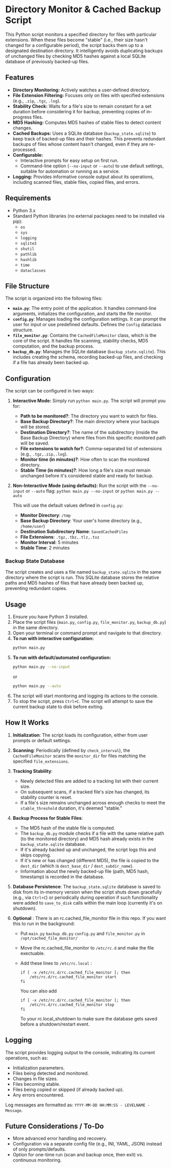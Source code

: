 # Directory Monitor & Cached Backup Script

This Python script monitors a specified directory for files with particular extensions. When these files become "stable" (i.e., their size hasn't changed for a configurable period), the script backs them up to a designated destination directory. It intelligently avoids duplicating backups of unchanged files by checking MD5 hashes against a local SQLite database of previously backed-up files.

## Features

* **Directory Monitoring:** Actively watches a user-defined directory.
* **File Extension Filtering:** Focuses only on files with specified extensions (e.g., `.zip`, `.tgz`, `.log`).
* **Stability Check:** Waits for a file's size to remain constant for a set duration before considering it for backup, preventing copies of in-progress files.
* **MD5 Hashing:** Computes MD5 hashes of stable files to detect content changes.
* **Cached Backups:** Uses a SQLite database (`backup_state.sqlite`) to keep track of backed-up files and their hashes. This prevents redundant backups of files whose content hasn't changed, even if they are re-processed.
* **Configurable:**
    * Interactive prompts for easy setup on first run.
    * Command-line option (`--no-input` or `--auto`) to use default settings, suitable for automation or running as a service.
* **Logging:** Provides informative console output about its operations, including scanned files, stable files, copied files, and errors.

## Requirements

* Python 3.x
* Standard Python libraries (no external packages need to be installed via pip):
    * `os`
    * `sys`
    * `logging`
    * `sqlite3`
    * `shutil`
    * `pathlib`
    * `hashlib`
    * `time`
    * `dataclasses`

## File Structure

The script is organized into the following files:

* **`main.py`**: The entry point of the application. It handles command-line arguments, initializes the configuration, and starts the file monitor.
* **`config.py`**: Manages loading the configuration settings. It can prompt the user for input or use predefined defaults. Defines the `Config` dataclass structure.
* **`file_monitor.py`**: Contains the `CachedFileMonitor` class, which is the core of the script. It handles file scanning, stability checks, MD5 computation, and the backup process.
* **`backup_db.py`**: Manages the SQLite database (`backup_state.sqlite`). This includes creating the schema, recording backed-up files, and checking if a file has already been backed up.

## Configuration

The script can be configured in two ways:

1.  **Interactive Mode:**
    Simply run `python main.py`. The script will prompt you for:
    * **Path to be monitored?**: The directory you want to watch for files.
    * **Base Backup Directory?**: The main directory where your backups will be stored.
    * **Destination Directory?**: The name of the subdirectory (inside the Base Backup Directory) where files from this specific monitored path will be saved.
    * **File extensions to watch for?**: Comma-separated list of extensions (e.g., `.tgz,.zip,.log`).
    * **Monitor time (in minutes)?**: How often to scan the monitored directory.
    * **Stable Time (in minutes)?**: How long a file's size must remain unchanged before it's considered stable and ready for backup.

2.  **Non-Interactive Mode (using defaults):**
    Run the script with the `--no-input` or `--auto` flag:
    `python main.py --no-input`
    or
    `python main.py --auto`

    This will use the default values defined in `config.py`:
    * **Monitor Directory**: `/tmp`
    * **Base Backup Directory**: Your user's home directory (e.g., `/home/user`)
    * **Destination Subdirectory Name**: `SavedCachedFiles`
    * **File Extensions**: `.tgz,.tbz,.tlz,.txz`
    * **Monitor Interval**: 5 minutes
    * **Stable Time**: 2 minutes

### Backup State Database

The script creates and uses a file named `backup_state.sqlite` in the same directory where the script is run. This SQLite database stores the relative paths and MD5 hashes of files that have already been backed up, preventing redundant copies.

## Usage

1.  Ensure you have Python 3 installed.
2.  Place the script files (`main.py`, `config.py`, `file_monitor.py`, `backup_db.py`) in the same directory.
3.  Open your terminal or command prompt and navigate to that directory.
4.  **To run with interactive configuration:**
    ```bash
    python main.py
    ```
5.  **To run with default/automated configuration:**
    ```bash
    python main.py --no-input
    ```
    or
    ```bash
    python main.py --auto
    ```
6.  The script will start monitoring and logging its actions to the console.
7.  To stop the script, press `Ctrl+C`. The script will attempt to save the current backup state to disk before exiting.

## How It Works

1.  **Initialization**: The script loads its configuration, either from user prompts or default settings.
2.  **Scanning**: Periodically (defined by `check_interval`), the `CachedFileMonitor` scans the `monitor_dir` for files matching the specified `file_extensions`.
3.  **Tracking Stability**:
    * Newly detected files are added to a tracking list with their current size.
    * On subsequent scans, if a tracked file's size has changed, its stability counter is reset.
    * If a file's size remains unchanged across enough checks to meet the `stable_threshold` duration, it's deemed "stable."
4.  **Backup Process for Stable Files**:
    * The MD5 hash of the stable file is computed.
    * The `backup_db.py` module checks if a file with the same relative path (to the monitored directory) and MD5 hash already exists in the `backup_state.sqlite` database.
    * If it's already backed up and unchanged, the script logs this and skips copying.
    * If it's new or has changed (different MD5), the file is copied to the `dest_dir` (which is `dest_base_dir` / `dest_subdir_name`).
    * Information about the newly backed-up file (path, MD5 hash, timestamp) is recorded in the database.
5.  **Database Persistence**: The `backup_state.sqlite` database is saved to disk from its in-memory version when the script shuts down gracefully (e.g., via `Ctrl+C`) or periodically during operation if such functionality were added to `save_to_disk` calls within the main loop (currently it's on shutdown).

6. **Optional** : There is an rc.cached_file_monitor file in this repo. If you want this to run in the background:
    * Put `main.py` `backup_db.py` `config.py` and `file_monitor.py` in `/opt/cached_file_monitor/` 
    * Move the rc.cached_file_monitor to `/etc/rc.d` and make the file exectuable. 
    * Add these lines to `/etc/rc.local` :
        ```
        if [ -x /etc/rc.d/rc.cached_file_monitor ]; then
            /etc/rc.d/rc.cached_file_monitor start
        fi
        ```

        You can also add
        ```
        if [ -x /etc/rc.d/rc.cached_file_monitor ]; then
            /etc/rc.d/rc.cached_file_monitor stop
        fi
        ```

        To your rc.local_shutdown to make sure the database gets saved before a shutdown/restart event.
## Logging

The script provides logging output to the console, indicating its current operations, such as:
* Initialization parameters.
* Files being detected and monitored.
* Changes in file sizes.
* Files becoming stable.
* Files being copied or skipped (if already backed up).
* Any errors encountered.

Log messages are formatted as: `YYYY-MM-DD HH:MM:SS - LEVELNAME - Message`.

## Future Considerations / To-Do

* More advanced error handling and recovery.
* Configuration via a separate config file (e.g., INI, YAML, JSON) instead of only prompts/defaults.
* Option for one-time run (scan and backup once, then exit) vs. continuous monitoring.
